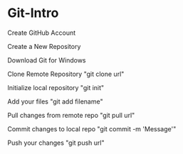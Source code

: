 # Git-Intro

  Create GitHub Account
  
  Create a New Repository
  
  Download Git for Windows
  
  Clone Remote Repository "git clone url"
  
  Initialize local repository "git init"
  
  Add your files "git add filename"
  
  Pull changes from remote repo "git pull url"
  
  Commit changes to local repo "git commit -m 'Message'"
  
  Push your changes "git push url"
